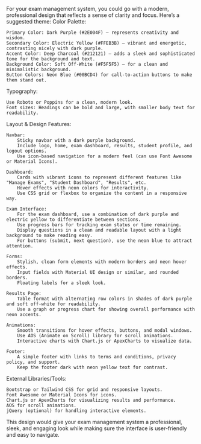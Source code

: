 For your exam management system, you could go with a modern, professional design that reflects a sense of clarity and focus. Here’s a suggested theme:
Color Palette:

    Primary Color: Dark Purple (#2E004F) – represents creativity and wisdom.
    Secondary Color: Electric Yellow (#FFEB3B) – vibrant and energetic, contrasting nicely with dark purple.
    Accent Color: Deep Charcoal (#212121) – adds a sleek and sophisticated tone for the background and text.
    Background Color: Soft Off-White (#F5F5F5) – for a clean and minimalistic background.
    Button Colors: Neon Blue (#00BCD4) for call-to-action buttons to make them stand out.

Typography:

    Use Roboto or Poppins for a clean, modern look.
    Font sizes: Headings can be bold and large, with smaller body text for readability.

Layout & Design Features:

    Navbar:
        Sticky navbar with a dark purple background.
        Include logo, home, exam dashboard, results, student profile, and logout options.
        Use icon-based navigation for a modern feel (can use Font Awesome or Material Icons).

    Dashboard:
        Cards with vibrant icons to represent different features like "Manage Exams", "Student Dashboard", "Results", etc.
        Hover effects with neon colors for interactivity.
        Use CSS grid or flexbox to organize the content in a responsive way.

    Exam Interface:
        For the exam dashboard, use a combination of dark purple and electric yellow to differentiate between sections.
        Use progress bars for tracking exam status or time remaining.
        Display questions in a clean and readable layout with a light background to make reading easy.
        For buttons (submit, next question), use the neon blue to attract attention.

    Forms:
        Stylish, clean form elements with modern borders and neon hover effects.
        Input fields with Material UI design or similar, and rounded borders.
        Floating labels for a sleek look.

    Results Page:
        Table format with alternating row colors in shades of dark purple and soft off-white for readability.
        Use a graph or progress chart for showing overall performance with neon accents.

    Animations:
        Smooth transitions for hover effects, buttons, and modal windows.
        Use AOS (Animate on Scroll) library for scroll animations.
        Interactive charts with Chart.js or ApexCharts to visualize data.

    Footer:
        A simple footer with links to terms and conditions, privacy policy, and support.
        Keep the footer dark with neon yellow text for contrast.

External Libraries/Tools:

    Bootstrap or Tailwind CSS for grid and responsive layouts.
    Font Awesome or Material Icons for icons.
    Chart.js or ApexCharts for visualizing results and performance.
    AOS for scroll animations.
    jQuery (optional) for handling interactive elements.

This design would give your exam management system a professional, sleek, and engaging look while making sure the interface is user-friendly and easy to navigate.
